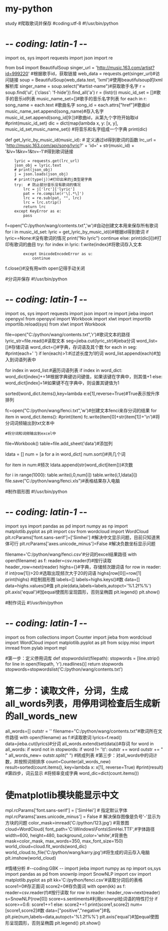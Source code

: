 # my-python
study
#爬取歌词并保存
#coding:utf-8
#!/usr/bin/python
# -*- coding: latin-1 -*-
import os, sys
import requests
import json
import re

from bs4 import BeautifulSoup
singer_url = 'http://music.163.com/artist?id=999220'  #根据歌手id，获取链接
web_data = requests.get(singer_url)#访问链接
soup = BeautifulSoup(web_data.text, 'lxml')#使用beautifulsoup的lxml解析库
singer_name = soup.select("#artist-name")#获取歌手名字
r = soup.find('ul', {'class': 'f-hide'}).find_all('a')
r = (list(r))
music_id_set = []#歌手的音乐id列表
music_name_set=[]#歌手的音乐名字列表
for each in r:
    song_name = each.text  #歌曲名字
    song_id = each.attrs["href"]#歌曲id
    music_name_set.append(song_name)#存入名字
    music_id_set.append(song_id[9:])#歌曲id，从第九个字符开始取id
#print(music_id_set)
dic = dict(map(lambda x, y: [x, y],  music_id_set,music_name_set))  #将音乐和名字组成一个字典
print(dic)

def get_lyric_by_music_id(music_id):  # 定义通过id得到歌词的函数
        lrc_url = 'http://music.163.com/api/song/lyric?' + 'id=' + str(music_id) + '&lv=1&kv=1&tv=-1'#得到歌词链接

        lyric = requests.get(lrc_url)
        json_obj = lyric.text
        # print(json_obj)
        j = json.loads(json_obj)
        # print(type(j))#打印出来的j类型是字典
        try:  # 防止部分音乐没有歌词的情况
            lrc = j['lrc']['lyric']
            pat = re.compile(r'\[.*\]')
            lrc = re.sub(pat, "", lrc)
            lrc = lrc.strip()
            return lrc
        except KeyError as e:
            pass

f=open("C:/python/wang/contents.txt",'w')#自动创建文本用来保存所有歌词
for i in music_id_set: 
        lyric = get_lyric_by_music_id(i)#根据id得到歌词
        if lyric==None:#没有歌词的情况
            print("No lyric")
            continue
        else:
            print(dic[i])#打印有歌词的曲目
            try:
                for index in lyric:
                     f.write(index)#将歌词存入文本

            except UnicodeEncodeError as u:
                continue
f.close()#没有用with open记得手动关闭

#分词并保存
#!/usr/bin/python
# -*- coding: latin-1 -*-
import os, sys
import requests
import json
import re 
import jieba
import openpyxl
from openpyxl import Workbook
import xlwt
import importlib
importlib.reload(sys)
from xlwt import Workbook

file=open("C:/python/wang/contents.txt",'r')#歌词文本的路径
lyric_str=file.read()#读取文本
seg=jieba.cut(lyric_str)#jieba分词
word_list=[]#存储词语
word_dict={}#字典，存词语及其个数
for each in seg:
   #print(each+' ')
    if len(each)>1:#过滤长度为1的词
            word_list.append(each)#加入到词语列表中

for index in word_list:#遍历词语列表
        if index in word_dict:
            word_dict[index]+=1#根据字典键访问键值，如果该键在字典中，则其值+1
        else:
            word_dict[index]=1#如果键不在字典中，则设置其键值为1

sorted(word_dict.items(),key=lambda e:e[1],reverse=True)#True表示按升序排列

fc=open("C:/python/wang/fenci.txt",'w')#创建文本fenci来存分词的结果
for item in word_dict.items():
        #print(item)
        fc.write(item[0]+str(item[1])+'\n')#将分词词频输出到txt文本中

    #将分词和词频输出到excel中
file=Workbook()
table=file.add_sheet('data')#添加列

ldata = []
num = [a for a in word_dict]
num.sort()#共几个词

for item in num:#频次
            ldata.append(str(word_dict[item]))#次数

for i in range(1000):
            table.write(i,0,num[i])
            table.write(i,1,ldata[i])
file.save("C:/python/wang/fenci.xls")#表格结果存入电脑

#制作扇形图
#!/usr/bin/python
# -*- coding: latin-1 -*-
import sys
import pandas as pd
import numpy as np
import matplotlib.pyplot as plt
import csv
from wordcloud import WordCloud
plt.rcParams['font.sans-serif']=['Simhei'] #解决中文显示问题，目前只知道黑体可行
plt.rcParams['axes.unicode_minus']=False #解决负数坐标显示问题

filename='C:/python/wang/fenci.csv'#分词的excel结果路径
with open(filename) as f:
	reader=csv.reader(f)#按行读取
	header_row=next(reader)
	highs={}#字典，存储频次跟词语
	for row in reader:
		if int(row[1])>20:#选取出现频次大于20的词语
			highs[row[0]]=row[1]
	print(highs)
#绘制扇形图
labels=[]
labels=highs.keys()#数
data=[]
data=highs.values()#值
plt.pie(data,labels=labels,autopct='%1.2f%%')
plt.axis('equal')#加equal使图形呈现圆形，否则呈椭圆
plt.legend()
plt.show()

#制作词云
#!/usr/bin/python
# -*- coding: latin-1 -*-
import os
from collections import Counter
import  jieba
from wordcloud import WordCloud
import matplotlib.pyplot as plt
from scipy.misc import imread
from pylab import mpl

#第一步：定义停用词库
def stopwordslist(filepath):
    stopwords = [line.strip() for line in open(filepath, 'r').readlines()]
    return stopwords
stopwords=stopwordslist('C:/python/wang/contents.txt')

# 第二步：读取文件，分词，生成all_words列表，用停用词检查后生成新的all_words_new
all_words=[]
outstr = ''
filename="C:/python/wang/contents.txt"#歌词所在文件路径
with open(filename) as f:#读取歌词
        lyrics=f.read()
        data=jieba.cut(lyrics)#分词
        all_words.extend(set(data))#存词
for word in all_words:
    if word not in stopwords:
        if word != '\t':
            outstr += word
            outstr += " "
all_words_new= outstr.split(" ") #转成列表
#第三步：对all_words中的词计数，并按照词频排序
count=Counter(all_words_new)
result=sorted(count.items(), key=lambda x: x[1], reverse=True)
#print(result)
#第四步，词云显示
#将频率变成字典
word_dic=dict(count.items())
# 使matplotlib模块能显示中文
mpl.rcParams['font.sans-serif'] = ['SimHei'] # 指定默认字体
mpl.rcParams['axes.unicode_minus'] = False # 解决保存图像是负号'-'显示为方块的问题
color_mask=imread('C:/python/123.jpg') #背景图
cloud=WordCloud(
    font_path='C:\Windows\Fonts\SimHei.TTF',#字体路径
    width=600,
    height=480,
    background_color='white',#背景色
    mask=color_mask,
    max_words=350,
    max_font_size=150)
world_cloud=cloud.fit_words(word_dic)
world_cloud.to_file('C:/python/wang/karry.jpg')#将生成的词云存入电脑
plt.imshow(world_cloud)

#情绪分析
#--coding:GBK -- 
import jieba
import numpy as np
import os,sys
import pandas as pd
from snownlp import SnowNLP
import csv
import matplotlib.pyplot as plt
kk='C:/python/fenci.csv'#读取分词后的表格
score1=0#存正面词
score2=0#存负面词
with open(kk) as f:
	reader=csv.reader(f)#按行读取
	for row in reader:
		header_row=next(reader)
		s=SnowNLP(row[0])
		score=s.sentiments#利用snownpl给词语的特性打分
		if score>=0.6:
			score1+=1
		else:
		    score2+=1
print(score1,score2)
num=[score1,score2]#数
data=["positive","negative"]#名
plt.pie(num,labels=data,autopct='%1.2f%%')
plt.axis('equal')#加equal使图形呈现圆形，否则呈椭圆
plt.legend()
plt.show()
